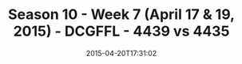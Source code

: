 ---
title: Season 10 - Week 7 (April 17 & 19, 2015) - DCGFFL - 4439 vs 4435
teams_score:
- team: 4439
  score:
- team: 4435
  score: 6
mvp: Miles S. (Royal), Matt S. (Power Yellow)
game-ball: N/A
season: 10
week: 7
date: '2015-04-20T17:31:02'
pageid: season-10-week-7-4439-vs-4435
---